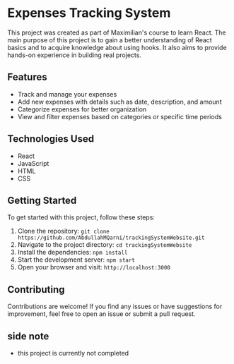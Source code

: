 # Expenses Tracking System

This project was created as part of Maximilian's course to learn React. The main purpose of this project is to gain a better understanding of React basics and to acquire knowledge about using hooks. It also aims to provide hands-on experience in building real projects.

## Features

- Track and manage your expenses
- Add new expenses with details such as date, description, and amount
- Categorize expenses for better organization
- View and filter expenses based on categories or specific time periods

## Technologies Used

- React
- JavaScript
- HTML
- CSS

## Getting Started

To get started with this project, follow these steps:

1. Clone the repository: `git clone https://github.com/AbdullahMQarni/trackingSystemWebsite.git`
2. Navigate to the project directory: `cd trackingSystemWebsite`
3. Install the dependencies: `npm install`
4. Start the development server: `npm start`
5. Open your browser and visit: `http://localhost:3000`

## Contributing

Contributions are welcome! If you find any issues or have suggestions for improvement, feel free to open an issue or submit a pull request.

## side note

- this project is currently not completed
